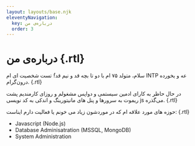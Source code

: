 ```yaml
---
layout: layouts/base.njk
eleventyNavigation:
  key: درباره‌ی من
  order: 3
---
```

# درباره‌ی من {.rtl}
سلام، متولد ۷۵ ام با دو تا بچه قد و نیم قد!ُ تست شخصیت ای ام INTP عه و یخورده درون‌گرام. {.rtl}

در حال حاظر به کارای ادمین سیستمی و دواپس مشغولم و روزای کارمندیم پشت ریموت به سرورها و پنل های مانیتورینگ و اندکی به کد نویسی js می‌گذره. {.rtl}

حوزه های مورد علاقه ام که در موردشون زیاد می خونم یا فعالیت دارم ایناست: {.rtl}

- Javascript (Node.js)
- Database Adminisatration (MSSQL, MongoDB)
- System Administration

